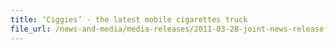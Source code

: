 ```yaml
---
title: ‘Ciggies’ - the latest mobile cigarettes truck
file_url: /news-and-media/media-releases/2011-03-28-joint-news-release.pdf
---
```

